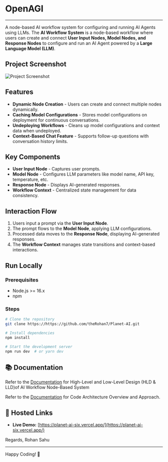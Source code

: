 # OpenAGI

---

A node-based AI workflow system for configuring and running AI Agents using LLMs. The **AI Workflow System** is a node-based workflow where users can create and connect **User Input Nodes, Model Nodes, and Response Nodes** to configure and run an AI Agent powered by a **Large Language Model (LLM)**.

## Project Screenshot

![Project Screenshot](./screenshot.png)

## Features

- **Dynamic Node Creation** - Users can create and connect multiple nodes dynamically.
- **Caching Model Configurations** - Stores model configurations on deployment for continuous conversations.
- **Undeploying Workflows** - Cleans up model configurations and context data when undeployed.
- **Context-Based Chat Feature** - Supports follow-up questions with conversation history limits.

## Key Components

- **User Input Node** - Captures user prompts.
- **Model Node** - Configures LLM parameters like model name, API key, temperature, etc.
- **Response Node** - Displays AI-generated responses.
- **Workflow Context** - Centralized state management for data consistency.

## Interaction Flow

1. Users input a prompt via the **User Input Node**.
2. The prompt flows to the **Model Node**, applying LLM configurations.
3. Processed data moves to the **Response Node**, displaying AI-generated responses.
4. The **Workflow Context** manages state transitions and context-based interactions.

##  Run Locally

### Prerequisites
- Node.js >= 16.x
- npm 

### Steps
```bash
# Clone the repository
git clone https://https://github.com/theRohan7/Planet-AI.git

# Install dependencies
npm install

# Start the development server
npm run dev  # or yarn dev
```

## 📚 Documentation

Refer to the [Documentation](https://docs.google.com/document/d/1-gR92Gt37kg-eNns8W3UCDXwK2A7g-XuNusC9JPDgds/edit?usp=sharing) for High-Level and Low-Level Design (HLD & LLD)of AI Workflow Node-Based System

Refer to the [Documentation](https://docs.google.com/document/d/1g-qiFcCyIoYH9e2M_rKmqlslG8_7lZIZsEc0VY4fj50/edit?usp=sharing) for Code Architecture Overview and Approach.

## 🔗 Hosted Links

- **Live Demo:** [https://planet-ai-six.vercel.app/](https://planet-ai-six.vercel.app/)

Regards,
Rohan Sahu

---

Happy Coding! 🚀

